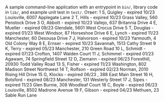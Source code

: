 A sample command-line application with an entrypoint in `bin/`, library code
in `lib/`, and example unit test in `test/`.
Ответ: 
1 S, Quigley - expired 10/23 Louisville, 6007 Applegate Lane
2 T, Hills - expired 10/23 Grass Valley, 560 Penstock Drive
3 O, Abbott - expired 10/23 Vallejo, 637 Britannia Drive
4 E, Mueller - expired 09/23 Glendale, 5601 West Crocus Drive
5 T, Douglas - expired 01/23 West Windsor, 87 Horseshoe Drive
6 E, Lynch - expired 11/23 Manchester, 60 Desousa Drive
7 J, Halvorson - expired 10/23 Yarmouth, 4 Old Colony Way
8 E, Ernser - expired 10/23 Savannah, 1513 Cathy Street
9 K, Terry - expired 05/23 Manchester, 210 Green Road
10 L, Schmidt - expired 07/23 Crofton, 1407 Walden Court
11 J, Schimmel - expired 01/23 Agawam, 74 Springfield Street
12 D, Ziemann - expired 06/23 Foresthill, 20930 Todd Valley Road
13 S, Fisher - expired 11/23 Washington, 802 Madison Street Northwest
14 T, Rolfson - expired 02/23 Norman, 2010 Rising Hill Drive
15 G, Klocko - expired 06/23 , 388 East Main Street
16 H, Botsford - expired 08/23 Manchester, 131 Westerly Street
17 J, Sipes - expired 11/23 Glen Burnie, 308 Woodleaf Court
18 C, Boyle - expired 06/23 Louisville, 8502 Madrone Avenue
19 F, Gibson - expired 04/23 Methuen, 23 Sable Run Lane